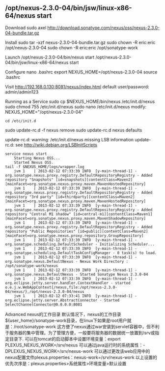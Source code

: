 /opt/nexus-2.3.0-04/bin/jsw/linux-x86-64/nexus start
----
Download
	sudo axel http://download.sonatype.com/nexus/oss/nexus-2.3.0-04-bundle.tar.gz

Install
	sudo tar -xzf nexus-2.3.0-04-bundle.tar.gz
	sudo chown -R eric:eric /opt/nexus-2.3.0-04
	sudo chown -R eric:eric /opt/sonatype-work

Launch
	/opt/nexus-2.3.0-04/bin/nexus start
	/opt/nexus-2.3.0-04/bin/jsw/linux-x86-64/nexus start

Configure
	nano .bashrc
		export NEXUS_HOME=/opt/nexus-2.3.0-04
	source .bashrc

Visit
	http://192.168.0.130:8081/nexus/index.html
	default user/password: admin/admin123

Running as a Service
	sudo cp $NEXUS_HOME/bin/nexus /etc/init.d/nexus
	sudo chmod 755 /etc/init.d/nexus
	sudo nano /etc/init.d/nexus
		modify:
		NEXUS_HOME="/opt/nexus-2.3.0-04"

	cd /etc/init.d

sudo update-rc.d -f nexus remove
sudo update-rc.d nexus defaults

update-rc.d: warning: /etc/init.d/nexus missing LSB information
update-rc.d: see <http://wiki.debian.org/LSBInitScripts>

	service nexus start
		Starting Nexus OSS...
		Started Nexus OSS.
	tail -f $NEXUS_HOME/logs/wrapper.log
		jvm 1    | 2013-02-12 07:33:39 INFO  [y-main-thread-1] - org.sonatype.nexus.proxy.registry.DefaultRepositoryRegistry - Added repository "Snapshots" [id=snapshots][contentClass=Maven2][mainFacet=org.sonatype.nexus.proxy.maven.MavenHostedRepository]
		jvm 1    | 2013-02-12 07:33:39 INFO  [y-main-thread-1] - org.sonatype.nexus.proxy.registry.DefaultRepositoryRegistry - Added repository "3rd party" [id=thirdparty][contentClass=Maven2][mainFacet=org.sonatype.nexus.proxy.maven.MavenHostedRepository]
		jvm 1    | 2013-02-12 07:33:39 INFO  [y-main-thread-1] - org.sonatype.nexus.proxy.registry.DefaultRepositoryRegistry - Added repository "Central M1 shadow" [id=central-m1][contentClass=Maven1][mainFacet=org.sonatype.nexus.proxy.maven.MavenShadowRepository]
		jvm 1    | 2013-02-12 07:33:39 INFO  [y-main-thread-1] - org.sonatype.nexus.proxy.registry.DefaultRepositoryRegistry - Added repository "Public Repositories" [id=public][contentClass=Maven2][mainFacet=org.sonatype.nexus.proxy.repository.GroupRepository]
		jvm 1    | 2013-02-12 07:33:39 INFO  [y-main-thread-1] - org.sonatype.scheduling.DefaultScheduler - Initializing Scheduler...
		jvm 1    | 2013-02-12 07:33:39 INFO  [y-main-thread-1] - org.sonatype.scheduling.DefaultTaskConfigManager - 0 task(s) to load.
		jvm 1    | 2013-02-12 07:33:39 INFO  [y-main-thread-1] - org.sonatype.nexus.DefaultNexus - Nexus Work Directory : /opt/sonatype-work/nexus
		jvm 1    | 2013-02-12 07:33:39 INFO  [y-main-thread-1] - org.sonatype.nexus.DefaultNexus - Started Sonatype Nexus 2.3.0-04
		jvm 1    | 2013-02-12 07:33:39 INFO  [y-main-thread-1] - org.eclipse.jetty.server.handler.ContextHandler - started o.e.j.w.WebAppContext{/nexus,file:/opt/nexus-2.3.0-04/nexus/},/opt/nexus-2.3.0-04/nexus
		jvm 1    | 2013-02-12 07:33:41 INFO  [y-main-thread-1] - org.eclipse.jetty.server.AbstractConnector - Started SelectChannelConnector@0.0.0.0:8081

Advanced
nexus的工作目录
默认情况下，nexus的工作目录${user_home}/sonatype-work目录，在linux下如果是root用户就是：/root/sonatype-work
这方便了nexus通过war安装到servlet容器中，但不利于服务器的集中管理。为了管理方便，一般要将服务器的数据统一放置到/srv或指定目录下.
可以在tomcat的启动脚本中设置环境变量：export PLEXUS_NEXUS_WORK=/srv/nexus
可以通过java运行时的系统属性：-DPLEXUS_NEXUS_WORK=/srv/nexus-work
可以通过更改该web应用中的nexus配置文件plexus.properties：nexus-work=/srv/nexus-work
以上设置的优先次序是：plexus.properties>系统属性>环境变量>默认设置